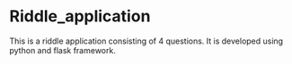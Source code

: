 # Riddle_application
This is a riddle application consisting of 4 questions. It is developed using python and flask framework.
